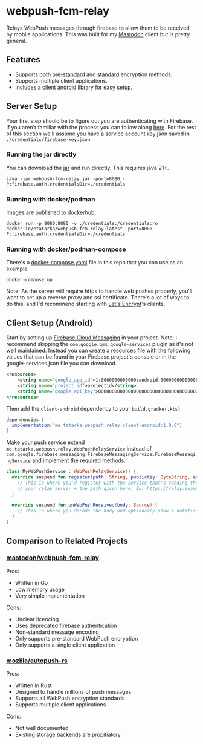 # webpush-fcm-relay

Relays WebPush messages through firebase to allow them to be received by mobile applications. This was built for my
[Mastodon](https://joinmastodon.org/) client but is pretty general.

## Features

- Supports both [pre-standard](https://datatracker.ietf.org/doc/html/draft-ietf-webpush-encryption-04) and
  [standard](https://datatracker.ietf.org/doc/html/rfc8291) encryption methods.
- Supports multiple client applications.
- Includes a client android library for easy setup.

## Server Setup

Your first step should be to figure out you are authenticating with Firebase. If you aren't familiar with the process
you can follow along [here](/doc/google-authentication.md). For the rest of this section we'll assume you have a service
account key json saved in `./credentials/firebase-key.json`

### Running the jar directly

You can download the [jar](https://github.com/evant/webpush-fcm-relay/releases/download/1.0.0/webpush-fcm-relay.jar)
and run directly. This requires java 21+.

```shell
java -jar webpush-fcm-relay.jar -port=8080 -P:firebase.auth.credentialsDir=./credentials
```

### Running with docker/podman

Images are published to [dockerhub](https://hub.docker.com/r/etatarka/webpush-fcm-relay).

```shell
docker run -p 8080:8080 -v ./credentials:/credentials:ro docker.io/etatarka/webpush-fcm-relay:latest -port=8080 -P:firebase.auth.credentialsDir=./credentials
```

### Running with docker/podman-compose

There's a [docker-compose.yaml](/docker-compose.yaml) file in this repo that you can use as an example.

```shell
docker-compose up
```

Note: As the server will require https to handle web pushes properly, you'll want to set up a reverse proxy and
ssl certificate. There's a lot of ways to do this, and I'd recommend starting with
[Let's Encrypt](https://letsencrypt.org/docs/client-options/)'s clients.

## Client Setup (Android)

Start by setting up [Firebase Cloud Messaging](https://firebase.google.com/docs/cloud-messaging/android/client) in your
project. Note: I recommend skipping the `com.google.gms.google-services` plugin as it's not well maintained. Instead you
can create a resources file with the following values that can be found in your Firebase project's console or in the
google-services.json file you can download.

```xml
<resources>
    <string name="google_app_id">1:0000000000000:android:0000000000000000000000</string>
    <string name="project_id">projectid</string>
    <string name="google_api_key">000000000000000000000000000000000000000</string>
</resources>
```

Then add the `client-android` dependency to your `build.gradke(.kts)`

```groovy
dependencies {
  implementation("me.tatarka.webpush.relay:client-android:1.0.0")
}
```

Make your push service extend `me.tatarka.webpush.relay.WebPushRelayService` instead of
`com.google.firebase.messaging.FirebaseMessagingService.FirebaseMessagingService` and implement the required methods.

```kotlin
class MyWebPushService : WebPushRelayService() {
  override suspend fun register(path: String, publicKey: ByteString, authSecret: ByteString) {
    // This is where you'd register with the service that's sending the web pushes. The url should be the domain of
    // your relay server + the path given here. Ex: https://relay.example.com/ + path
  }

  override suspend fun onWebPushReceived(body: Source) {
    // This is where you decode the body and optionally show a notification to the user.
  }
}
```

## Comparison to Related Projects

### [mastodon/webpush-fcm-relay](https://github.com/mastodon/webpush-fcm-relay)

Pros:

- Written in Go
- Low memory usage
- Very simple implementation

Cons:

- Unclear licencing
- Uses deprecated firebase authentication
- Non-standard message encoding
- Only supports pre-standard WebPush encryption
- Only supports a single client application

### [mozilla/autopush-rs](https://github.com/mozilla-services/autopush-rs)

Pros:

- Written in Rust
- Designed to handle millions of push messages
- Supports all WebPush encryption standards
- Supports multiple client applications

Cons:

- Not well documented
- Existing storage backends are propitiatory
